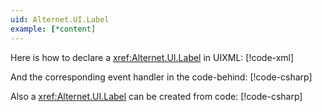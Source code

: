 ```yaml
---
uid: Alternet.UI.Label
example: [*content]
---
```


Here is how to declare a <xref:Alternet.UI.Label> in UIXML:
[!code-xml[](examples/ExampleWindow.uixml#CreateUixmlDeclaration)]

And the corresponding event handler in the code-behind:
[!code-csharp[](examples/ExampleWindow.uixml.cs#LabelEventHandler)]

Also a <xref:Alternet.UI.Label> can be created from code:
[!code-csharp[](examples/ExampleWindow.uixml.cs#LabelCSharpCreation)]
